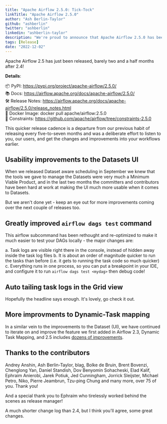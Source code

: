 ```yaml
---
title: "Apache Airflow 2.5.0: Tick-Tock"
linkTitle: "Apache Airflow 2.5.0"
author: "Ash Berlin-Taylor"
github: "ashberlin"
twitter: "ashberlin"
linkedin: "ashberlin-taylor"
description: "We're proud to announce that Apache Airflow 2.5.0 has been released with many quality of life changes."
tags: [Release]
date: "2022-12-02"
---
```


Apache Airflow 2.5 has just been released, barely two and a half months after 2.4!


**Details**:

📦 PyPI: https://pypi.org/project/apache-airflow/2.5.0/ \
📚 Docs: https://airflow.apache.org/docs/apache-airflow/2.5.0/ \
🛠️ Release Notes: https://airflow.apache.org/docs/apache-airflow/2.5.0/release_notes.html \
🐳 Docker Image: docker pull apache/airflow:2.5.0 \
🚏 Constraints: https://github.com/apache/airflow/tree/constraints-2.5.0

This quicker release cadence is a departure from our previous habit of releasing every five-to-seven months and was a deliberate effort to listen to you, our users, and get the changes and improvements into your workflows earlier.

## Usability improvements to the Datasets UI

When we released Dataset aware scheduling in September we knew that the tools we gave to manage the Datasets were very much a Minimum Viable Product, and in the last two months the committers and contributors have been hard at work at making the UI much more usable when it comes to Datasets.

But we aren't done yet - keep an eye out for more improvements coming over the next couple of releases too.

## Greatly improved `airflow dags test` command

This airflow subcommand has been rethought and re-optimized to make it much easier to test your DAGs locally - the major changes are:

a. Task logs are visible right there in the console, instead of hidden away inside the task log files
b. It is about an order of magnitude quicker to run the tasks than before (i.e. it gets to running the task code so much quicker)
c. Everything runs in one process, so you can put a breakpoint in your IDE, and configure it to run `airflow dags test <mydag>` then debug code!

## Auto tailing task logs in the Grid view

Hopefully the headline says enough. It's lovely, go check it out.

## More improvments to Dynamic-Task mapping

In a similar vein to the improvements to the Dataset (UI), we have continued to iterate on and improve the feature we first added in Airflow 2.3, Dynamic Task Mapping, and 2.5 includes [dozens of improvements](https://github.com/apache/airflow/pulls?q=is%3Apr+author%3Auranusjr+is%3Aclosed+milestone%3A%22Airflow+2.5.0%22).


## Thanks to the contributors

Andrey Anshin, Ash Berlin-Taylor, blag, Bolke de Bruin, Brent Bovenzi, Chenglong Yan, Daniel Standish, Dov Benyomin Sohacheski, Elad Kalif, Ephraim Anierobi, Jarek Potiuk, Jed Cunningham, Jorrick Sleijster, Michael Petro, Niko, Pierre Jeambrun, Tzu-ping Chung and many more, over 75 of you. Thank you!

And a special thank you to Ephraim who tirelessly worked behind the scenes as release manager!

A much shorter change log than 2.4, but I think you'll agree, some great changes.
